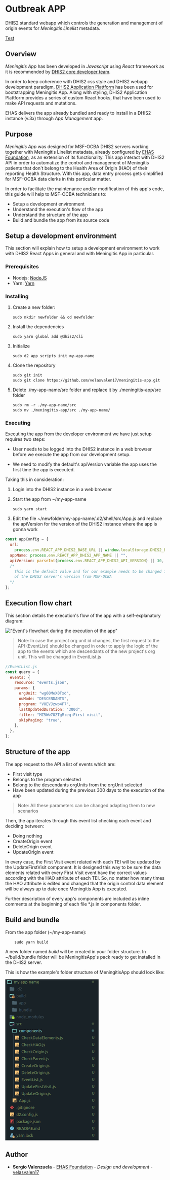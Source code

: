 # Outbreak APP

DHIS2 standard webapp which controls the generation and management of origin events for _Meningitis Linelist_ metadata.

[Test](./UseCaseTests)

## Overview

_Meningitis App_ has been developed in _Javascript_ using _React_ framework as it is recommended by [DHIS2 core developer team](https://dhis2designlab.github.io/).

In order to keep coherence with DHIS2 css style and DHIS2 webapp development paradigm, [DHIS2 Application Plattform](https://platform.dhis2.nu/) has been used for bootstrapping Meningitis App. Along with styling, DHIS2 Application Plattform provides a series of custom React hooks, that have been used to make API requests and mutations.

EHAS delivers the app already bundled and ready to install in a DHIS2 instance (v.3x) through _App Management_ app.

## Purpose

_Meningitis App_ was designed for MSF-OCBA DHIS2 servers working together with Meningitis Linelist metadata, already configured by [EHAS Foundation](http://www.ehas.org/), as an extension of its functionality. This app interact with DHIS2 API in order to automatize the control and management of Meningitis patients that don't belong to the Health Area of Origin (HAO) of their reporting Health Structure. With this app, data entry process gets simplified for MSF-OCBA data clerks in this particular matter.

In order to facilitate the maintenance and/or modification of this app's code, this guide will help to MSF-OCBA technicians to:

- Setup a development environment
- Understand the execution's flow of the app
- Understand the structure of the app
- Build and bundle the app from its source code

## Setup a development environment

This section will explain how to setup a development environment to work with DHIS2 React Apps in general and with Meningitis App in particular.

### Prerequisites

- Nodejs: [NodeJS](https://nodejs.org/en/)
- Yarn: [Yarn](https://yarnpkg.com/getting-started/install)

### Installing

1.  Create a new folder:

        sudo mkdir newfolder && cd newfolder

2.  Install the dependencies

        sudo yarn global add @dhis2/cli

3.  Initialize

        sudo d2 app scripts init my-app-name

4.  Clone the repository

        sudo git init
        sudo git clone https://github.com/velasvalen17/meningitis-app.git

5.  Delete ./my-app-name/src folder and replace it by ./meningitis-app/src folder

        sudo rm -r ./my-app-name/src
        sudo mv ./meningitis-app/src ./my-app-name/

### Executing

Executing the app from the developer environment we have just setup requires two steps:

- User needs to be logged into the DHIS2 instance in a web browser before we execute the app from our development setup.

- We need to modify the default's apiVersion variable the app uses the first time the app is executed.

Taking this in consideration:

1.  Login into the DHIS2 instance in a web browser
2.  Start the app from ~/my-app-name

        sudo yarn start

3.  Edit the file ~/newfolder/my-app-name/.d2/shell/src/App.js and replace the apiVersion for the version of the DHIS2 instance where the app is gonna work

```javascript
const appConfig = {
  url:
    process.env.REACT_APP_DHIS2_BASE_URL || window.localStorage.DHIS2_BASE_URL,
  appName: process.env.REACT_APP_DHIS2_APP_NAME || "",
  apiVersion: parseInt(process.env.REACT_APP_DHIS2_API_VERSION) || 30,
  /*
    This is the default value and for our example needs to be changed from 32 to 30 because 
    of the DHIS2 server's version from MSF-OCBA
  */
};
```

## Execution flow chart

This section details the execution's flow of the app with a self-explanatory diagram:

!["Event's flowchart during the execution of the app"](./images/flowchart.png)

> Note: In case the project org unit id changes, the first request to the API (EventList) should be changed in order to apply the logic of the app to the events which are descendants of the new project's org unit. This will be changed in EventList.js

```javascript
//EventList.js
const query = {
  events: {
    resource: "events.json",
    params: {
      orgUnit: "wg60MeX0Txd",
      ouMode: "DESCENDANTS",
      program: "VOEVJzwp4F7",
      lastUpdatedDuration: "300d",
      filter: "MZ5Ww7OZTgM:eq:First visit",
      skipPaging: "true",
    },
  },
};
```

## Structure of the app

The app request to the API a list of events which are:

- First visit type
- Belongs to the program selected
- Belong to the descendants orgUnits from the orgUnit selected
- Have been updated during the previous 300 days to the execution of the app

> Note: All these parameters can be changed adapting them to new scenarios

Then, the app iterates through this event list checking each event and deciding between:

- Doing nothing
- CreateOrigin event
- DeleteOrigin event
- UpdateOrigin event

In every case, the First Visit event related with each TEI will be updated by the UpdateFirstVisit component. It is designed this way to be sure the data elements related with every First Visit event have the correct values according with the HAO attribute of each TEI. So, no matter how many times the HAO attribute is edited and changed that the origin control data element will be always up to date once Meningitis App is executed.

Further description of every app's components are included as inline comments at the beginning of each file \*.js in components folder.

## Build and bundle

From the app folder (~/my-app-name):

        sudo yarn build

A new folder named _build_ will be created in your folder structure. In ~/build/bundle folder will be MeningitisApp's pack ready to get installed in the DHIS2 server.

This is how the example's folder structure of MeningitisApp should look like:

!["Event's flowchart during the execution of the app"](./images/meningitisAppStructure.png)

## Author

- **Sergio Valenzuela** - [EHAS Foundation](https://github.com/ehasalud) - _Design and development_ - [velasvalen17](https://github.com/velasvalen17)
